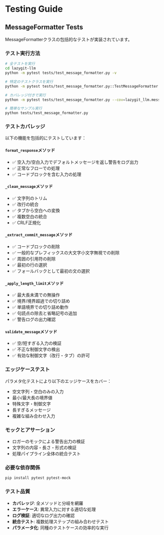 # Testing Guide

## MessageFormatter Tests

MessageFormatterクラスの包括的なテストが実装されています。

### テスト実行方法

```bash
# 全テストを実行
cd lazygit-llm
python -m pytest tests/test_message_formatter.py -v

# 特定のテストクラスを実行
python -m pytest tests/test_message_formatter.py::TestMessageFormatter -v

# カバレッジ付きで実行
python -m pytest tests/test_message_formatter.py --cov=lazygit_llm.message_formatter

# 簡単なサンプル実行
python tests/test_message_formatter.py
```

### テストカバレッジ

以下の機能を包括的にテストしています：

#### `format_response`メソッド
- ✅ 空入力/空白入力でデフォルトメッセージを返し警告をログ出力
- ✅ 正常なフローでの処理
- ✅ コードブロックを含む入力の処理

#### `_clean_message`メソッド
- ✅ 文字列のトリム
- ✅ 改行の統合
- ✅ タブから空白への変換
- ✅ 複数空白の統合
- ✅ CRLF正規化

#### `_extract_commit_message`メソッド
- ✅ コードブロックの削除
- ✅ 一般的なプレフィックスの大文字小文字無視での削除
- ✅ 周囲の引用符の削除
- ✅ 最初の行の選択
- ✅ フォールバックとして最初の文の選択

#### `_apply_length_limit`メソッド
- ✅ 最大長未満での無操作
- ✅ 境界/境界超過での切り詰め
- ✅ 単語境界での切り詰め動作
- ✅ 句読点の除去と省略記号の追加
- ✅ 警告ログの出力確認

#### `validate_message`メソッド
- ✅ 空/短すぎる入力の検証
- ✅ 不正な制御文字の検出
- ✅ 有効な制御文字（改行・タブ）の許可

### エッジケーステスト

パラメタ化テストにより以下のエッジケースをカバー：

- 空文字列・空白のみの入力
- 最小/最大長の境界値
- 特殊文字・制御文字
- 長すぎるメッセージ
- 複雑な組み合わせ入力

### モックとアサーション

- ロガーのモックによる警告出力の検証
- 文字列の内容・長さ・形式の検証
- 処理パイプライン全体の統合テスト

### 必要な依存関係

```bash
pip install pytest pytest-mock
```

### テスト品質

- **カバレッジ**: 全メソッドと分岐を網羅
- **エラーケース**: 異常入力に対する適切な処理
- **ログ検証**: 適切なログ出力の確認
- **統合テスト**: 複数処理ステップの組み合わせテスト
- **パラメータ化**: 同種のテストケースの効率的な実行